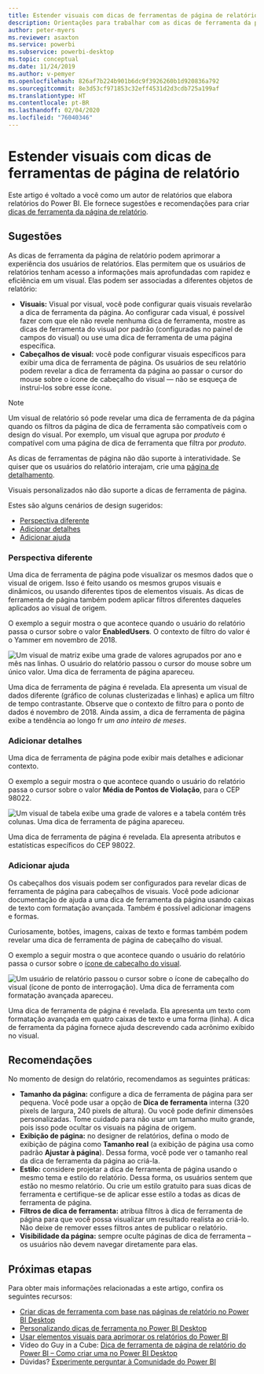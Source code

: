 ```yaml
---
title: Estender visuais com dicas de ferramentas de página de relatório
description: Orientações para trabalhar com as dicas de ferramenta da página de relatório.
author: peter-myers
ms.reviewer: asaxton
ms.service: powerbi
ms.subservice: powerbi-desktop
ms.topic: conceptual
ms.date: 11/24/2019
ms.author: v-pemyer
ms.openlocfilehash: 826af7b224b901b6dc9f3926260b1d920836a792
ms.sourcegitcommit: 8e3d53cf971853c32eff4531d2d3cdb725a199af
ms.translationtype: HT
ms.contentlocale: pt-BR
ms.lasthandoff: 02/04/2020
ms.locfileid: "76040346"
---
```

# <a name="extend-visuals-with-report-page-tooltips"></a>Estender visuais com dicas de ferramentas de página de relatório

Este artigo é voltado a você como um autor de relatórios que elabora relatórios do Power BI. Ele fornece sugestões e recomendações para criar [dicas de ferramenta da página de relatório](../desktop-tooltips.md).

## <a name="suggestions"></a>Sugestões

As dicas de ferramenta da página de relatório podem aprimorar a experiência dos usuários de relatórios. Elas permitem que os usuários de relatórios tenham acesso a informações mais aprofundadas com rapidez e eficiência em um visual. Elas podem ser associadas a diferentes objetos de relatório:

- **Visuais:** Visual por visual, você pode configurar quais visuais revelarão a dica de ferramenta da página. Ao configurar cada visual, é possível fazer com que ele não revele nenhuma dica de ferramenta, mostre as dicas de ferramenta do visual por padrão (configuradas no painel de campos do visual) ou use uma dica de ferramenta de uma página específica.
- **Cabeçalhos de visual:** você pode configurar visuais específicos para exibir uma dica de ferramenta de página. Os usuários de seu relatório podem revelar a dica de ferramenta da página ao passar o cursor do mouse sobre o ícone de cabeçalho do visual — não se esqueça de instrui-los sobre esse ícone.

> [!NOTE]
> Um visual de relatório só pode revelar uma dica de ferramenta de da página quando os filtros da página de dica de ferramenta são compatíveis com o design do visual. Por exemplo, um visual que agrupa por _produto_ é compatível com uma página de dica de ferramenta que filtra por _produto_.
>
> As dicas de ferramentas de página não dão suporte à interatividade. Se quiser que os usuários do relatório interajam, crie uma [página de detalhamento](../desktop-drillthrough.md).
>
> Visuais personalizados não dão suporte a dicas de ferramenta de página.

Estes são alguns cenários de design sugeridos:

- [Perspectiva diferente](#different-perspective)
- [Adicionar detalhes](#add-detail)
- [Adicionar ajuda](#add-help)

### <a name="different-perspective"></a>Perspectiva diferente

Uma dica de ferramenta de página pode visualizar os mesmos dados que o visual de origem. Isso é feito usando os mesmos grupos visuais e dinâmicos, ou usando diferentes tipos de elementos visuais. As dicas de ferramenta de página também podem aplicar filtros diferentes daqueles aplicados ao visual de origem.

O exemplo a seguir mostra o que acontece quando o usuário do relatório passa o cursor sobre o valor **EnabledUsers**. O contexto de filtro do valor é o Yammer em novembro de 2018.

![Um visual de matriz exibe uma grade de valores agrupados por ano e mês nas linhas. O usuário do relatório passou o cursor do mouse sobre um único valor. Uma dica de ferramenta de página apareceu.](media/report-page-tooltips/suggestion-different-perspective.png)

Uma dica de ferramenta de página é revelada. Ela apresenta um visual de dados diferente (gráfico de colunas clusterizadas e linhas) e aplica um filtro de tempo contrastante. Observe que o contexto de filtro para o ponto de dados é novembro de 2018. Ainda assim, a dica de ferramenta de página exibe a tendência ao longo fr _um ano inteiro de meses_.

### <a name="add-detail"></a>Adicionar detalhes

Uma dica de ferramenta de página pode exibir mais detalhes e adicionar contexto.

O exemplo a seguir mostra o que acontece quando o usuário do relatório passa o cursor sobre o valor **Média de Pontos de Violação**, para o CEP 98022.

![Um visual de tabela exibe uma grade de valores e a tabela contém três colunas. Uma dica de ferramenta de página apareceu.](media/report-page-tooltips/suggestion-add-details.png)

Uma dica de ferramenta de página é revelada. Ela apresenta atributos e estatísticas específicos do CEP 98022.

### <a name="add-help"></a>Adicionar ajuda

Os cabeçalhos dos visuais podem ser configurados para revelar dicas de ferramenta de página para cabeçalhos de visuais. Você pode adicionar documentação de ajuda a uma dica de ferramenta da página usando caixas de texto com formatação avançada. Também é possível adicionar imagens e formas.

Curiosamente, botões, imagens, caixas de texto e formas também podem revelar uma dica de ferramenta de página de cabeçalho do visual.

O exemplo a seguir mostra o que acontece quando o usuário do relatório passa o cursor sobre o [ícone de cabeçalho do visual](../desktop-visual-elements-for-reports.md).

![Um usuário de relatório passou o cursor sobre o ícone de cabeçalho do visual (ícone de ponto de interrogação). Uma dica de ferramenta com formatação avançada apareceu.](media/report-page-tooltips/suggestion-add-help.png)

Uma dica de ferramenta de página é revelada. Ela apresenta um texto com formatação avançada em quatro caixas de texto e uma forma (linha). A dica de ferramenta da página fornece ajuda descrevendo cada acrônimo exibido no visual.

## <a name="recommendations"></a>Recomendações

No momento de design do relatório, recomendamos as seguintes práticas:

- **Tamanho da página:** configure a dica de ferramenta de página para ser pequena. Você pode usar a opção de **Dica de ferramenta** interna (320 pixels de largura, 240 pixels de altura). Ou você pode definir dimensões personalizadas. Tome cuidado para não usar um tamanho muito grande, pois isso pode ocultar os visuais na página de origem.
- **Exibição de página:** no designer de relatórios, defina o modo de exibição de página como **Tamanho real** (a exibição de página usa como padrão **Ajustar à página**). Dessa forma, você pode ver o tamanho real da dica de ferramenta da página ao criá-la.
- **Estilo:** considere projetar a dica de ferramenta de página usando o mesmo tema e estilo do relatório. Dessa forma, os usuários sentem que estão no mesmo relatório. Ou crie um estilo gratuito para suas dicas de ferramenta e certifique-se de aplicar esse estilo a todas as dicas de ferramenta de página.
- **Filtros de dica de ferramenta:** atribua filtros à dica de ferramenta de página para que você possa visualizar um resultado realista ao criá-lo. Não deixe de remover esses filtros antes de publicar o relatório.
- **Visibilidade da página:** sempre oculte páginas de dica de ferramenta – os usuários não devem navegar diretamente para elas.

## <a name="next-steps"></a>Próximas etapas

Para obter mais informações relacionadas a este artigo, confira os seguintes recursos:

- [Criar dicas de ferramenta com base nas páginas de relatório no Power BI Desktop](../desktop-tooltips.md)
- [Personalizando dicas de ferramenta no Power BI Desktop](../desktop-custom-tooltips.md)
- [Usar elementos visuais para aprimorar os relatórios do Power BI](../desktop-visual-elements-for-reports.md)
- Vídeo do Guy in a Cube: [Dica de ferramenta de página de relatório do Power BI – Como criar uma no Power BI Desktop](https://www.youtube.com/watch?v=URTA7JZsAtw)
- Dúvidas? [Experimente perguntar à Comunidade do Power BI](https://community.powerbi.com/)

